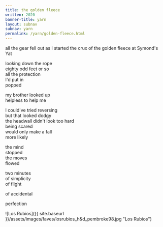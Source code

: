 ```yaml
---
title: the golden fleece
written: 2020
banner-title: yarn
layout: subnav
subnav: yarn
permalink: /yarn/golden-fleece.html
---
```


<div class="poem">
all the gear fell out  
as I started the crux  
of the golden fleece  
at Symond's Yat  


looking down the rope  
eighty odd feet or so  
all the protection  
I'd put in  
popped


my brother looked up  
helpless to help me  


I could've tried reversing  
but that looked dodgy  
the headwall didn't look too hard  
being scared  
would only make a fall  
more likely  


the mind  
stopped  
the moves  
flowed  


two minutes  
of simplicity  
of flight  


of accidental


perfection
</div>

![Los Rubios]({{ site.baseurl }}/assets/images/faves/losrubios_h&d_pembroke98.jpg "Los Rubios")

